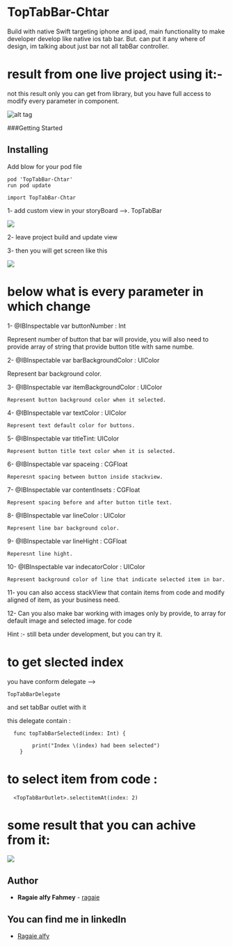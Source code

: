 # TopTabBar-Chtar
Build with native Swift targeting iphone and ipad, main functionality to make developer develop like native ios tab bar.
But. can put it any where of design, im talking about just bar not all tabBar controller.

# result from one live project using it:-
not this result only you can get from library, but you have full access to modify every parameter in component.

 ![alt tag](https://github.com/ragaie/TopTabBar-Chtar/blob/master/IMG_3325.jpg)
 
 ###Getting Started

 ##  Installing
 Add blow for your pod file 
   ```
   pod 'TopTabBar-Chtar' 
   run pod update
   ```

```
import TopTabBar-Chtar
```

1- add custom view in your storyBoard -->. TopTabBar

![](https://github.com/ragaie/TopTabBar-Chtar/blob/master/Screen%20Shot%202017-08-30%20at%2011.43.25%20AM.png)

2- leave project build and update view 

3- then you will get screen like this

![](https://github.com/ragaie/TopTabBar-Chtar/blob/master/Screen%20Shot3.png)

# below what is every parameter in which change

1- @IBInspectable var buttonNumber : Int 

   Represent number of button that bar will provide, you will also need to provide array of string that provide button title with same numbe. 
    
2- @IBInspectable var barBackgroundColor : UIColor

   Represent bar background color.
   
3- @IBInspectable var itemBackgroundColor : UIColor

    Represent button background color when it selected.

4- @IBInspectable var textColor : UIColor 

    Represent text default color for buttons.
 
5-  @IBInspectable var titleTint: UIColor

    Represent button title text color when it is selected.
    
6-  @IBInspectable var spaceing : CGFloat 

    Reperesnt spacing between button inside stackview.
    
7-  @IBInspectable var contentInsets : CGFloat 

    Represent spacing before and after button title text.
    
8-  @IBInspectable var lineColor : UIColor 

    Represent line bar background color.
    
9-  @IBInspectable var lineHight : CGFloat 

    Reperesnt line hight.
    
10- @IBInspectable var indecatorColor : UIColor

    Represent background color of line that indicate selected item in bar.
    
11- you can also access stackView that contain items from code and modify aligned of item, as your business need.

12- Can you also make bar working with images only by provide, to array for default image and selected image.
for code 

Hint :- still beta under development, but you can try it.

# to get slected index
you have conform delegate -->
```
TopTabBarDelegate

```
and set tabBar outlet with it

this delegate contain :
```
  func topTabBarSelected(index: Int) {
        
        print("Index \(index) had been selected")
    }
  ```  
 
 # to select item from code :
 ```
   <TopTabBarOutlet>.selectitemAt(index: 2)
   ```
# some result that you can achive from it:

![](https://github.com/ragaie/TopTabBar-Chtar/blob/master/ScreenShot2.png)

 
 
## Author

* **Ragaie alfy Fahmey**  - [ragaie](https://github.com/ragaie)

## You can find me in linkedIn 
- [Ragaie alfy](www.linkedin.com/in/ragaie-alfy)


